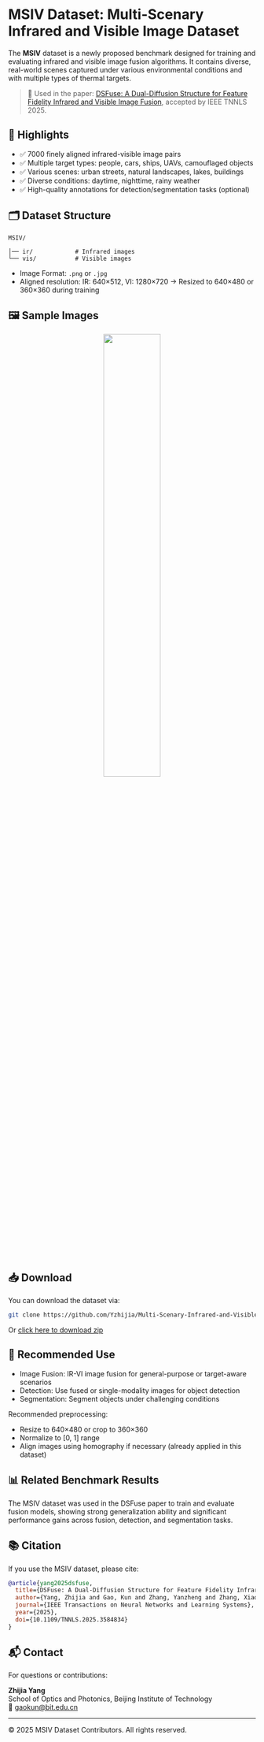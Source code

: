 # MSIV Dataset: Multi-Scenary Infrared and Visible Image Dataset

The **MSIV** dataset is a newly proposed benchmark designed for training and evaluating infrared and visible image fusion algorithms. It contains diverse, real-world scenes captured under various environmental conditions and with multiple types of thermal targets.

> 📄 Used in the paper: [DSFuse: A Dual-Diffusion Structure for Feature Fidelity Infrared and Visible Image Fusion](https://ieeexplore.ieee.org/document/3584834), accepted by IEEE TNNLS 2025.

## 🌟 Highlights

- ✅ 7000 finely aligned infrared-visible image pairs
- ✅ Multiple target types: people, cars, ships, UAVs, camouflaged objects
- ✅ Various scenes: urban streets, natural landscapes, lakes, buildings
- ✅ Diverse conditions: daytime, nighttime, rainy weather
- ✅ High-quality annotations for detection/segmentation tasks (optional)

## 🗂 Dataset Structure

```
MSIV/

│── ir/            # Infrared images
└── vis/           # Visible images

```

- Image Format: `.png` or `.jpg`
- Aligned resolution: IR: 640×512, VI: 1280×720 → Resized to 640×480 or 360×360 during training

## 🖼 Sample Images

<p align="center">
  <img src="docs/figures/sample_pair1.png" width="48%" />
</p>

## 📥 Download

You can download the dataset via:

```bash
git clone https://github.com/Yzhijia/Multi-Scenary-Infrared-and-Visible-images-dataset.git
```

Or [click here to download zip](https://github.com/Yzhijia/Multi-Scenary-Infrared-and-Visible-images-dataset/archive/refs/heads/main.zip)

## 🧪 Recommended Use

- Image Fusion: IR-VI image fusion for general-purpose or target-aware scenarios
- Detection: Use fused or single-modality images for object detection
- Segmentation: Segment objects under challenging conditions

Recommended preprocessing:

- Resize to 640×480 or crop to 360×360
- Normalize to [0, 1] range
- Align images using homography if necessary (already applied in this dataset)

## 📊 Related Benchmark Results

The MSIV dataset was used in the DSFuse paper to train and evaluate fusion models, showing strong generalization ability and significant performance gains across fusion, detection, and segmentation tasks.

## 📚 Citation

If you use the MSIV dataset, please cite:

```bibtex
@article{yang2025dsfuse,
  title={DSFuse: A Dual-Diffusion Structure for Feature Fidelity Infrared and Visible Image Fusion},
  author={Yang, Zhijia and Gao, Kun and Zhang, Yanzheng and Zhang, Xiaodian and Hu, Zibo and Wang, Junwei and Wang, Jingyi and Li, Wei},
  journal={IEEE Transactions on Neural Networks and Learning Systems},
  year={2025},
  doi={10.1109/TNNLS.2025.3584834}
}
```

## 📬 Contact

For questions or contributions:

**Zhijia Yang**  
School of Optics and Photonics, Beijing Institute of Technology  
📧 gaokun@bit.edu.cn

---

© 2025 MSIV Dataset Contributors. All rights reserved.

